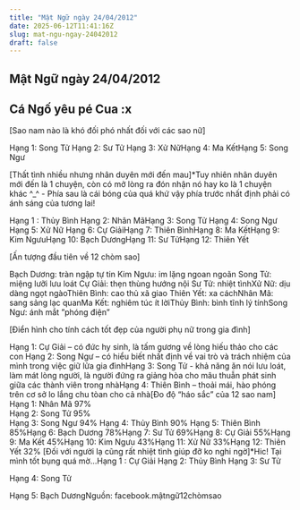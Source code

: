 ```yaml
---
title: "Mật Ngữ ngày 24/04/2012"
date: 2025-06-12T11:41:16Z
slug: mat-ngu-ngay-24042012
draft: false
---
```


## Mật Ngữ ngày 24/04/2012

## Cá Ngố yêu pé Cua :x

[Sao nam nào là khó đối phó nhất đối với các sao nữ] 

 
Hạng 1: Song Tử 
Hạng 2: Sư Tử 
Hạng 3: Xử NữHạng 4: Ma KếtHạng 5: Song Ngư 
 
[Thất tình nhiều nhưng nhân duyên mới đến mau]*Tuy nhiên nhân duyên mới đến là 1 chuyện, còn có mở lòng ra đón nhận nó hay ko là 1 chuyện khác ^_^ - Phía sau là cái bóng của quá khứ vậy phía trước nhất định phải có ánh sáng của tương lai!
 
Hạng 1 : Thủy Bình Hạng 2: Nhân MãHạng 3: Song Tử Hạng 4: Song Ngư Hạng 5: Xử Nữ Hạng 6: Cự GiảiHạng 7: Thiên BìnhHạng 8: Ma KếtHạng 9: Kim NgưuHạng 10: Bạch DươngHạng 11: Sư TửHạng 12: Thiên Yết 
 
 
[Ấn tượng đầu tiên về 12 chòm sao] 

 
Bạch Dương: tràn ngập tự tin 
Kim Ngưu: im lặng ngoan ngoãn 
Song Tử: miệng lưỡi lưu loát Cự Giải: thẹn thùng hướng nội Sư Tử: nhiệt tìnhXử Nữ: dịu dàng ngọt ngàoThiên Bình: cao thủ xã giao Thiên Yết: xa cáchNhân Mã: sang sảng lạc quanMa Kết: nghiêm túc ít lờiThủy Bình: bình tĩnh lý tínhSong Ngư: ánh mắt ”phóng điện” 
 
[Điển hình cho tính cách tốt đẹp của người phụ nữ trong gia đình] 

 
Hạng 1: Cự Giải – có đức hy sinh, là tấm gương về lòng hiếu thảo cho các con 
Hạng 2: Song Ngư – có hiểu biết nhất định về vai trò và trách nhiệm của mình trong việc giữ lửa gia đìnhHạng 3: Song Tử - khả năng ăn nói lưu loát, làm mát lòng người, là người đứng ra giảng hòa cho mâu thuẫn phát sinh giữa các thành viên trong nhàHạng 4: Thiên Bình – thoải mái, hào phóng trên cơ sở lo lắng chu tòan cho cả nhà[Đo độ “háo sắc” của 12 sao nam] 
Hạng 1: Nhân Mã 97%  
Hạng 2: Song Tử 95%  
Hạng 3: Song Ngư 94% Hạng 4: Thủy Bình 90% Hạng 5: Thiên Bình 85%Hạng 6: Bạch Dương 78%Hạng 7: Sư Tử 69%Hạng 8: Cự Giải 55%Hạng 9: Ma Kết 45%Hạng 10: Kim Ngưu 43%Hạng 11: Xử Nữ 33%Hạng 12: Thiên Yết 32% 
[Đối với người lạ cũng rất nhiệt tình giúp đỡ ko nghi ngờ]*Hic! Tại mình tốt bụng quá mờ...Hạng 1 : Cự Giải 
Hạng 2: Thủy Bình 
Hạng 3: Sư Tử 

Hạng 4: Song Tử 

Hạng 5: Bạch DươngNguồn: facebook.mậtngữ12chòmsao
